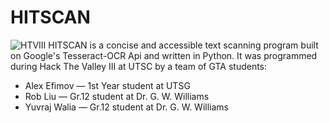 # HITSCAN
![HTVIII](htv.png)
HITSCAN is a concise and accessible text scanning program built on Google's Tesseract-OCR Api and written in Python. It was programmed during Hack The Valley III at UTSC by a team of GTA students:
* Alex Efimov — 1st Year student at UTSG
* Rob Liu — Gr.12 student at Dr. G. W. Williams
* Yuvraj Walia — Gr.12 student at Dr. G. W. Williams
